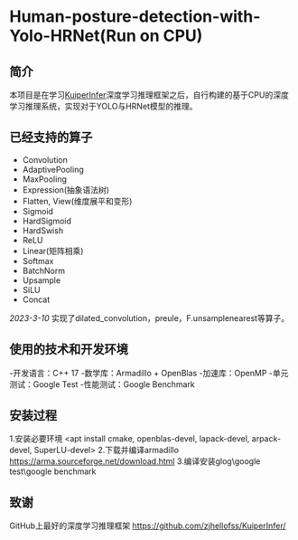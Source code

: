 # Human-posture-detection-with-Yolo-HRNet(Run on CPU)
## 简介
本项目是在学习[KuiperInfer](https://github.com/zjhellofss)深度学习推理框架之后，自行构建的基于CPU的深度学习推理系统，实现对于YOLO与HRNet模型的推理。

## 已经支持的算子

- Convolution 
- AdaptivePooling 
- MaxPooling 
- Expression(抽象语法树)
- Flatten, View(维度展平和变形)
- Sigmoid 
- HardSigmoid 
- HardSwish 
- ReLU
- Linear(矩阵相乘)
- Softmax 
- BatchNorm
- Upsample
- SiLU
- Concat

*2023-3-10* 实现了dilated_convolution，preule，F.unsamplenearest等算子。

## 使用的技术和开发环境
-开发语言：C++ 17
-数学库：Armadillo + OpenBlas
-加速库：OpenMP
-单元测试：Google Test
-性能测试：Google Benchmark

## 安装过程
1.安装必要环境
 <apt install cmake, openblas-devel, lapack-devel, arpack-devel, SuperLU-devel>
2.下载并编译armadillo https://arma.sourceforge.net/download.html
3.编译安装glog\google test\google benchmark

## 致谢

GitHub上最好的深度学习推理框架 https://github.com/zjhellofss/KuiperInfer/
